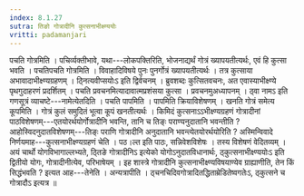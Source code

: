 ```yaml
---
index: 8.1.27
sutra: तिङो गोत्रादीनि कुत्सनाभीक्ष्ण्ययोः
vritti: padamanjari
---
```


 पचति गोत्रमिति । पचिर्व्यक्तीभावे, यथा---लोकपक्तिरिति, भोजनाद्यर्थं गोत्रं ख्यापयतीत्यर्थः, एवं हि कुत्सा भवति । पचतिपचति गोत्रमिति । विवाहादिविषये पुनः पुनर्गोत्रं ख्यापयतीत्यर्थः । तत्र कुत्साया अभावादाभीक्ष्ण्यग्रहणम् । ठ्नित्यवीप्सयोःऽ इति द्विर्वचनम् । ब्रुवशब्दः कुत्सितवचनः, अत एवास्याभीक्ष्ण्ये पृथगुदाहरणं प्रदर्शितम् । पचति प्रवचनमित्यादावात्मप्रशंसया कुत्सा । प्रवचनमुअध्यापनम् । ठ्वा नामऽ इति गणसूत्रं व्याचष्टे---नामेत्येतदिति । पचति पापमिति । पापमिति क्रियाविशेषणम् । खनति गोत्रं समेत्य कूपमिति । गोत्रं कुलं समुदितं भूत्वा कूपं खनतीत्यर्थः । किमिदं कुत्सनाऽऽभीक्ष्ण्यग्रहणं गोत्रादीनां पाठविशेषणम्---एतयोरर्थयोर्गोत्रादीनि भवन्ति, तानि च तिङ्ः पराण्यनुदातानि भवन्तीति ? आहोस्विदनुदातविशेषणम्---तिङ्ः पराणि गोत्रादीनि अनुदातानि भवन्त्येतयोरर्थयोरिति ? अस्मिन्विवादे निर्णयमाह---कुत्सनाभीक्ष्ण्यग्रहणं चेति । पठ।ल्त इति पाठः, सन्निवेशविशेषः । तस्य विशेषणं वेदितव्यम् । अयं चार्थो योगविभागाल्लभ्यते, ठ्तिङे गोत्रादीनिऽ इत्येको योगोऽनुदातविधानार्थः, ठ्कुत्सनाभीक्ष्ण्ययोःऽ इति द्वितीयो योगः, गोत्रादीनीत्येव, परिभाषेयम् । इह शास्त्रे गोत्रादीनि कुत्सनाभीक्ष्ण्यविषयाण्येव ग्राह्याणीति, तेन किं सिद्धंभवति ? इत्यत आह---तेनेति । अन्यत्रापीति । ठ्चनचिदिवगोत्रादितद्धिताम्रेडितेष्वगतेःऽ, ठ्कुत्सने च गोत्रादौऽ इत्यत्र ॥